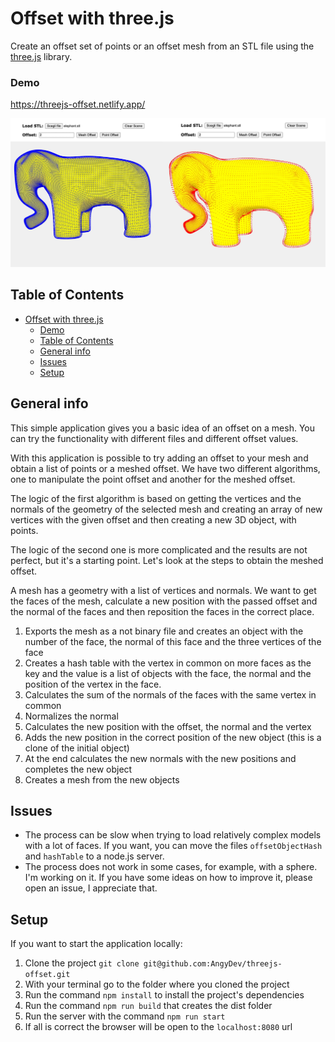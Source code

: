 # Offset with three.js
Create an offset set of points or an offset mesh from an STL file using the [three.js](https://threejs.org/) library.

### Demo
https://threejs-offset.netlify.app/

![Offset](src/assets/img/offset-mesh-point.jpg)

## Table of Contents
- [Offset with three.js](#offset-with-threejs)
    - [Demo](#demo)
  - [Table of Contents](#table-of-contents)
  - [General info](#general-info)
  - [Issues](#issues)
  - [Setup](#setup)

## General info

This simple application gives you a basic idea of an offset on a mesh. You can try the functionality with different files and different offset values.   

With this application is possible to try adding an offset to your mesh and obtain a list of points or a meshed offset. We have two different algorithms, one to manipulate the point offset and another for the meshed offset.

The logic of the first algorithm is based on getting the vertices and the normals of the geometry of the selected mesh and creating an array of new vertices with the given offset and then creating a new 3D object, with points.

The logic of the second one is more complicated and the results are not perfect, but it's a starting point. Let's look at the steps to obtain the meshed offset.

A mesh has a geometry with a list of vertices and normals. We want to get the faces of the mesh, calculate a new position with the passed offset and the normal of the faces and then reposition the faces in the correct place.

1. Exports the mesh as a not binary file and creates an object with the number of the face, the normal of this face and the three vertices of the face
2. Creates a hash table with the vertex in common on more faces as the key and the value is a list of objects with the face, the normal and the position of the vertex in the face.
3. Calculates the sum of the normals of the faces with the same vertex in common
4. Normalizes the normal
5. Calculates the new position with the offset, the normal and the vertex
6. Adds the new position in the correct position of the new object (this is a clone of the initial object)
7. At the end calculates the new normals with the new positions and completes the new object
8. Creates a mesh from the new objects 

## Issues 
- The process can be slow when trying to load relatively complex models with a lot of faces. If you want, you can move the files `offsetObjectHash` and `hashTable` to a node.js server.
- The process does not work in some cases, for example, with a sphere. I'm working on it. If you have some ideas on how to improve it, please open an issue, I appreciate that.


## Setup

If you want to start the application locally:

1. Clone the project `git clone git@github.com:AngyDev/threejs-offset.git`
2. With your terminal go to the folder where you cloned the project
3. Run the command `npm install` to install the project's dependencies
4. Run the command `npm run build` that creates the dist folder
5. Run the server with the command `npm run start` 
6. If all is correct the browser will be open to the `localhost:8080` url